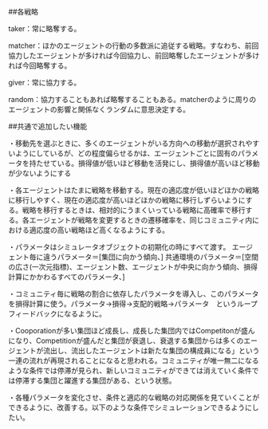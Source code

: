 ##各戦略

taker：常に略奪する。

matcher：ほかのエージェントの行動の多数派に追従する戦略。すなわち、前回協力したエージェントが多ければ今回協力し、前回略奪したエージェントが多ければ今回略奪する。

giver：常に協力する。

random：協力することもあれば略奪することもある。matcherのように周りのエージェントの影響と関係なくランダムに意思決定する。


##共通で追加したい機能

・移動先を選ぶときに、多くのエージェントがいる方向への移動が選択されやすいようにしているが、どの程度偏らせるかは、エージェントごとに固有のパラメータを持たせている。損得値が低いほど移動を活発にし、損得値が高いほど移動が少ないようにする

・各エージェントはたまに戦略を移動する。現在の適応度が低いほどほかの戦略に移行しやすく、現在の適応度が高いほどほかの戦略に移行しずらいようにする。戦略を移行するときは、相対的にうまくいっている戦略に高確率で移行する。各エージェントが戦略を変更するときの遷移確率を、同じコミュニティ内における適応度の高い戦略ほど高くなるようにする。

・パラメータはシミュレータオブジェクトの初期化の時にすべて渡す。
エージェント毎に違うパラメータ＝[集団に向かう傾向、]
共通環境のパラメータ＝[空間の広さ(一次元指標)、エージェント数、エージェントが中央に向かう傾向、損得計算にかかわるすべてのパラメータ、]

・コミュニティ毎に戦略の割合に依存したパラメータを導入し、このパラメータを損得計算に使う。パラメータ→損得→支配的戦略→パラメータ　というループフィードバックになるように。

・Cooporationが多い集団ほど成長し、成長した集団内ではCompetitonが盛んになり、Competitionが盛んだと集団が衰退し、衰退する集団からは多くのエージェントが流出し、流出したエージェントは新たな集団の構成員になる」という一連の流れが再現されることになると思われる。コミュニティが唯一無二になるような条件では停滞が見られ、新しいコミュニティができては消えていく条件では停滞する集団と躍進する集団がある、という状態。


・各種パラメータを変化させ、条件と適応的な戦略の対応関係を見ていくことができるように、改善する。以下のような条件でシミュレーションできるようにしたい。

